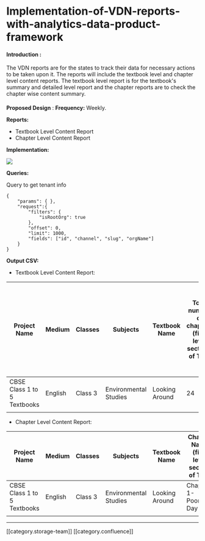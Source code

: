 # Implementation-of-VDN-reports-with-analytics-data-product-framework

#### **Introduction** :

The VDN reports are for the states to track their data for necessary actions to be taken upon it. The reports will include the textbook level and chapter level content reports. The textbook level report is for the textbook's summary and detailed level report and the chapter reports are to check the chapter wise content summary.

####

**Proposed Design** : **Frequency:** Weekly.

**Reports:**

* Textbook Level Content Report
* Chapter Level Content Report

**Implementation:**

![](../../../../.gitbook/assets/vdn-2\(2\).png)

**Queries:**

Query to get tenant info

```
{
    "params": { },
    "request":{
        "filters": {
            "isRootOrg": true
        },
        "offset": 0,
        "limit": 1000,
        "fields": ["id", "channel", "slug", "orgName"]
    }
}
```

**Output CSV:**

* Textbook Level Content Report:

| **Project Name**            | **Medium** | **Classes** | **Subjects**          | **Textbook Name** | **Total number of chapters (first level sections of ToC)** | **Number of chapters with atleast one approved content of each content type in project** | **Number of chapters with atleast one approved content** | **Total number of approved contents** | **Total number of approved contents of content type - Focus Spot** |
| --------------------------- | ---------- | ----------- | --------------------- | ----------------- | ---------------------------------------------------------- | ---------------------------------------------------------------------------------------- | -------------------------------------------------------- | ------------------------------------- | ------------------------------------------------------------------ |
| CBSE Class 1 to 5 Textbooks | English    | Class 3     | Environmental Studies | Looking Around    | 24                                                         | 0                                                                                        | 9                                                        | 183                                   | 8                                                                  |
|                             |            |             |                       |                   |                                                            |                                                                                          |                                                          |                                       |                                                                    |

* Chapter Level Content Report:

| **Project Name**            | **Medium** | **Classes** | **Subjects**          | **Textbook Name** | **Chapter Name (first level section of ToC)** | **Total number of approved contents** | **Total number of approved contents of content type - (List of contentTypes)** |
| --------------------------- | ---------- | ----------- | --------------------- | ----------------- | --------------------------------------------- | ------------------------------------- | ------------------------------------------------------------------------------ |
| CBSE Class 1 to 5 Textbooks | English    | Class 3     | Environmental Studies | Looking Around    | Chapter 1- Poonams Day out                    | 36                                    |                                                                                |
|                             |            |             |                       |                   |                                               |                                       |                                                                                |

***

\[\[category.storage-team]] \[\[category.confluence]]
